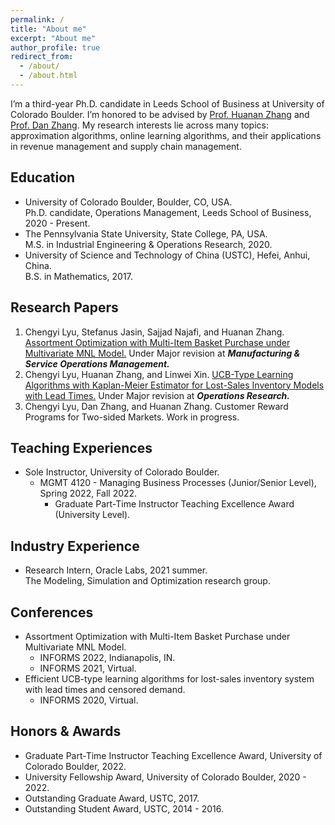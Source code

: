```yaml
---
permalink: /
title: "About me"
excerpt: "About me"
author_profile: true
redirect_from:
  - /about/
  - /about.html
---
```


I’m a third-year Ph.D. candidate in Leeds School of Business at University of Colorado Boulder. I’m honored to be advised by [Prof. Huanan Zhang](http://huananzhang.mystrikingly.com/) and [Prof. Dan Zhang](http://www.danzhang.com/). My research interests lie across many topics: approximation algorithms, online learning algorithms, and their applications in revenue management and supply chain management.

Education
------
* University of Colorado Boulder, Boulder, CO, USA.  
Ph.D. candidate, Operations Management, Leeds School of Business, 2020 - Present.
* The Pennsylvania State University, State College, PA, USA.  
M.S. in Industrial Engineering & Operations Research, 2020.
* University of Science and Technology of China (USTC), Hefei, Anhui, China.  
B.S. in Mathematics, 2017.

Research Papers
------
1. Chengyi Lyu, Stefanus Jasin, Sajjad Najafi, and Huanan Zhang. [Assortment Optimization with Multi-Item Basket Purchase under Multivariate MNL Model.](https://papers.ssrn.com/sol3/papers.cfm?abstract_id=3818886) Under Major revision at ***Manufacturing & Service Operations Management.***
2. Chengyi Lyu, Huanan Zhang, and Linwei Xin. [UCB-Type Learning Algorithms with Kaplan-Meier Estimator for Lost-Sales Inventory Models with Lead Times.](https://papers.ssrn.com/sol3/papers.cfm?abstract_id=3944354) Under Major revision at ***Operations Research.***
3. Chengyi Lyu, Dan Zhang, and Huanan Zhang. Customer Reward Programs for Two-sided Markets. Work in progress.
<!-- 4. Chengyi Lyu, Stefanus Jasin, Andrew Vakhutinsky, Huanan Zhang. Assortment and Price Optimization under MNL Model with Price Range Effect. Work in progress.  -->

Teaching Experiences
------
* Sole Instructor, University of Colorado Boulder.
    * MGMT 4120 - Managing Business Processes (Junior/Senior Level), Spring 2022, Fall 2022.
        * Graduate Part-Time Instructor Teaching Excellence Award (University Level).
        <!-- *"These awards recognize excellent graduate student teachers for their hard work, creativity, and continued excellence in teaching."* -->

Industry Experience
------
* Research Intern, Oracle Labs, 2021 summer.  
The Modeling, Simulation and Optimization research group.

Conferences
------
* Assortment Optimization with Multi-Item Basket Purchase under Multivariate MNL Model.
    <!-- * POMS 2023,  -->
    * INFORMS 2022, Indianapolis, IN.
    * INFORMS 2021, Virtual.
* Efficient UCB-type learning algorithms for lost-sales inventory system with lead times and censored demand.
    * INFORMS 2020, Virtual.

Honors & Awards
------
* Graduate Part-Time Instructor Teaching Excellence Award, University of Colorado Boulder, 2022.
* University Fellowship Award, University of Colorado Boulder, 2020 - 2022.
* Outstanding Graduate Award, USTC, 2017.
* Outstanding Student Award, USTC, 2014 - 2016.
